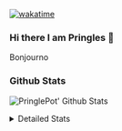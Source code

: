 [![wakatime](https://wakatime.com/badge/user/abd317df-612e-44b4-8787-15db7b574b2f.svg)](https://wakatime.com/@abd317df-612e-44b4-8787-15db7b574b2f)
### Hi there I am Pringles 👋

Bonjourno

### Github Stats
![PringlePot' Github Stats](https://github-readme-stats.vercel.app/api?username=PringlePot&show_icons=true&theme=dark&count_private=true)

<details>
  <summary>Detailed Stats</summary>
    
<!--START_SECTION:waka-->
![Code Time](http://img.shields.io/badge/Code%20Time-442%20hrs-blue)

![Profile Views](http://img.shields.io/badge/Profile%20Views-5-blue)

![Lines of code](https://img.shields.io/badge/From%20Hello%20World%20I%27ve%20Written-110%20Thousand%20lines%20of%20code-blue)

**🐱 My GitHub Data** 

> 🏆 219 Contributions in the Year 2022
 > 
> 📦 90.8 kB Used in GitHub's Storage 
 > 
> 🚫 Not Opted to Hire
 > 
> 📜 10 Public Repositories 
 > 
> 🔑 11 Private Repositories  
 > 
**I'm an Early 🐤** 

```text
🌞 Morning    153 commits    ████░░░░░░░░░░░░░░░░░░░░░   18.02% 
🌆 Daytime    342 commits    ██████████░░░░░░░░░░░░░░░   40.28% 
🌃 Evening    354 commits    ██████████░░░░░░░░░░░░░░░   41.7% 
🌙 Night      0 commits      ░░░░░░░░░░░░░░░░░░░░░░░░░   0.0%

```
📅 **I'm Most Productive on Sunday** 

```text
Monday       167 commits    █████░░░░░░░░░░░░░░░░░░░░   19.67% 
Tuesday      73 commits     ██░░░░░░░░░░░░░░░░░░░░░░░   8.6% 
Wednesday    99 commits     ███░░░░░░░░░░░░░░░░░░░░░░   11.66% 
Thursday     112 commits    ███░░░░░░░░░░░░░░░░░░░░░░   13.19% 
Friday       81 commits     ██░░░░░░░░░░░░░░░░░░░░░░░   9.54% 
Saturday     141 commits    ████░░░░░░░░░░░░░░░░░░░░░   16.61% 
Sunday       176 commits    █████░░░░░░░░░░░░░░░░░░░░   20.73%

```


📊 **This Week I Spent My Time On** 

```text
⌚︎ Time Zone: Europe/Amsterdam

💬 Programming Languages: 
Go                       6 hrs 12 mins       ████████████░░░░░░░░░░░░░   50.55% 
TypeScript               4 hrs 32 mins       █████████░░░░░░░░░░░░░░░░   36.96% 
JavaScript               19 mins             ░░░░░░░░░░░░░░░░░░░░░░░░░   2.65% 
Markdown                 14 mins             ░░░░░░░░░░░░░░░░░░░░░░░░░   2.0% 
Docker                   13 mins             ░░░░░░░░░░░░░░░░░░░░░░░░░   1.8%

🔥 Editors: 
GoLand                   6 hrs 37 mins       █████████████░░░░░░░░░░░░   53.94% 
WebStorm                 5 hrs 39 mins       ███████████░░░░░░░░░░░░░░   46.06%

🐱‍💻 Projects: 
Backend                  6 hrs 19 mins       ████████████░░░░░░░░░░░░░   51.47% 
Frontend                 3 hrs 21 mins       ██████░░░░░░░░░░░░░░░░░░░   27.35% 
workers-proxy            1 hr 42 mins        ███░░░░░░░░░░░░░░░░░░░░░░   13.88% 
workers-test             35 mins             █░░░░░░░░░░░░░░░░░░░░░░░░   4.83% 
Viewer                   18 mins             ░░░░░░░░░░░░░░░░░░░░░░░░░   2.48%

💻 Operating System: 
Windows                  12 hrs 17 mins      █████████████████████████   100.0%

```

**I Mostly Code in Java** 

```text
Java                     7 repos             ███████████░░░░░░░░░░░░░░   43.75% 
JavaScript               2 repos             ███░░░░░░░░░░░░░░░░░░░░░░   12.5% 
TypeScript               2 repos             ███░░░░░░░░░░░░░░░░░░░░░░   12.5% 
Python                   1 repo              █░░░░░░░░░░░░░░░░░░░░░░░░   6.25% 
Kotlin                   1 repo              █░░░░░░░░░░░░░░░░░░░░░░░░   6.25%

```


**Timeline**

![Chart not found](https://raw.githubusercontent.com/PringlePot/PringlePot/main/charts/bar_graph.png) 


 Last Updated on 02/03/2022 00:57:21 UTC
<!--END_SECTION:waka-->

</details>

